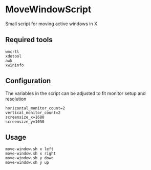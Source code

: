 # MoveWindowScript
Small script for moving active windows in X

## Required tools
```
wmcrtl
xdotool
awk
xwininfo
```
## Configuration

The variables in the script can be adjusted to fit monitor setup and resolution
```
horizontal_monitor_count=2
vertical_monitor_count=2
screensize_x=1680
screensize_y=1050
```

## Usage

```
move-window.sh x left
move-window.sh x right
move-window.sh y down
move-window.sh y up
```

